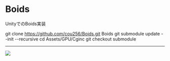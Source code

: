 # Boids
UnityでのBoids実装

git clone https://github.com/cou256/Boids.git Boids
git submodule update --init --recursive
cd Assets/GPU/Cginc
git checkout submodule

***
![](https://raw.githubusercontent.com/cou256/Boids/image/image.gif)